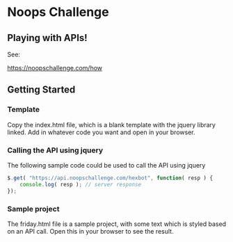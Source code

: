 # Noops Challenge

## Playing with APIs!

See:

https://noopschallenge.com/how

## Getting Started

### Template

Copy the index.html file, which is a blank template with the jquery library linked.
Add in whatever code you want and open in your browser.

### Calling the API using jquery

The following sample code could be used to call the API using jquery

```javascript
$.get( "https://api.noopschallenge.com/hexbot", function( resp ) {
    console.log( resp ); // server response
});
```

### Sample project

The friday.html file is a sample project, with some text which is styled based on an API call.
Open this in your browser to see the result.
